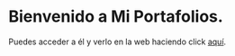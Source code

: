 # Bienvenido a Mi Portafolios. 

Puedes acceder a él y verlo en la web haciendo click [aquí](https://peseta05.github.io/Mi-Portafolios).
